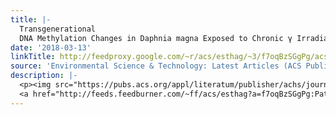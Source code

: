 ```yaml
---
title: |-
  Transgenerational
  DNA Methylation Changes in Daphnia magna Exposed to Chronic γ Irradiation
date: '2018-03-13'
linkTitle: http://feedproxy.google.com/~r/acs/esthag/~3/f7oqBzSGgPg/acs.est.7b05695
source: 'Environmental Science & Technology: Latest Articles (ACS Publications)'
description: |-
  <p><img src="https://pubs.acs.org/appl/literatum/publisher/achs/journals/content/esthag/0/esthag.ahead-of-print/acs.est.7b05695/20180313/images/medium/es-2017-05695n_0006.gif" alt="TOC Graphic"/></p><div><cite>Environmental Science & Technology</cite></div><div>DOI: 10.1021/acs.est.7b05695</div><div class="feedflare">
  <a href="http://feeds.feedburner.com/~ff/acs/esthag?a=f7oqBzSGgPg:Patn8KchBxQ:yIl2AUoC8zA"><img src="http://feeds.feedburner.com/~ff/acs/esthag?d=yIl2AUoC8zA" border="0"></img></a>
---
```

